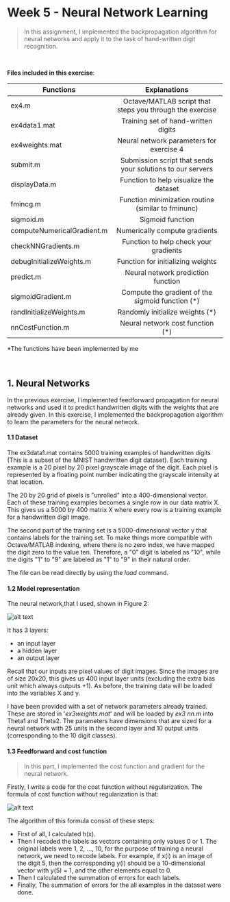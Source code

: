 # Week 5 - Neural Network Learning

>In this assignment, I implemented the backpropagation algorithm for neural
networks and apply it to the task of hand-written digit recognition.

<br/>

**Files included in this exercise**:

| Functions        | Explanations           |
| ---------------- |:----------------------:|
|ex4.m | Octave/MATLAB script that steps you through the exercise
|ex4data1.mat | Training set of hand-written digits
|ex4weights.mat | Neural network parameters for exercise 4
|submit.m | Submission script that sends your solutions to our servers
|displayData.m | Function to help visualize the dataset
|fmincg.m | Function minimization routine (similar to fminunc)
|sigmoid.m | Sigmoid function
|computeNumericalGradient.m | Numerically compute gradients
|checkNNGradients.m | Function to help check your gradients
|debugInitializeWeights.m | Function for initializing weights
|predict.m | Neural network prediction function
| sigmoidGradient.m | Compute the gradient of the sigmoid function (*)
| randInitializeWeights.m | Randomly initialize weights (*)
| nnCostFunction.m | Neural network cost function (*)

*The functions have been implemented by me

<br>

<h2>1. Neural Networks</h2>

In the previous exercise, I implemented feedforward propagation for neural networks and used it to predict handwritten digits with the weights that are already given. In this exercise, I implemented the backpropagation algorithm
to learn the parameters for the neural network.

<h4>1.1 Dataset</h4>

The ex3data1.mat contains 5000 training examples of handwritten digits (This is a subset of the MNIST handwritten digit dataset). Each training example is a 20 pixel by 20 pixel grayscale image of the digit. Each pixel is represented by a floating point number indicating the grayscale intensity at that location. 

The 20 by 20 grid of pixels is "unrolled" into a 400-dimensional vector. Each of these training examples becomes a single row in our data matrix X. This gives us a 5000 by 400 matrix X where every row is a training example for a handwritten digit image.

The second part of the training set is a 5000-dimensional vector y that contains labels for the training set. To make things more compatible with Octave/MATLAB indexing, where there is no zero index, we have mapped the digit zero to the value ten. Therefore, a "0" digit is labeled as "10", while the digits "1" to "9" are labeled as "1" to "9" in their natural order.

The file can be read directly by using the _load_ command.
<br>

<h4>1.2 Model representation</h4>

The neural network,that I used, shown in Figure 2:

![alt text](https://github.com/FurkanArslan/coursera-machine-learning-assignments/tree/week-5/assignment/figure-2.PNG "Figure-2")

It has 3 layers: 
* an input layer 
* a hidden layer
* an output layer 

Recall that our inputs are pixel values of
digit images. Since the images are of size 20x20, this gives us 400 input layer
units (excluding the extra bias unit which always outputs +1). As before,
the training data will be loaded into the variables X and y.

I have been provided with a set of network parameters
already trained. These are stored in '_ex3weights.mat_' and will be
loaded by _ex3 nn.m_ into Theta1 and Theta2. The parameters have dimensions
that are sized for a neural network with 25 units in the second layer and 10
output units (corresponding to the 10 digit classes).

<h4>1.3 Feedforward and cost function </h4>

> In this part, I implemented the cost function and gradient for the neural network.

Firstly, I write a code for the cost function without regularization. The formula of cost function without regularization is that:

![alt text](https://github.com/FurkanArslan/coursera-machine-learning-assignments/tree/week-5/assignment/cost-function-without-regularization.PNG "cost-function-without-regularization")

The algorithm of this formula consist of these steps: 

* First of all, I calculated h(x). 
* Then I recoded the labels as vectors containing only values 0 or 1. The original labels were 1, 2, ..., 10, for the purpose of training a neural network, we need to recode labels. For example, if x(i) is an image of the digit 5, then the corresponding y(i) should be a 10-dimensional vector with y(5) = 1, and the other elements equal to 0.
* Then I calculated the summation of errors for each labels.
* Finally, The summation of errors for the all examples in the dataset were done.

